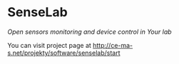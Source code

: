 SenseLab
========
*Open sensors monitoring and device control in Your lab*

You can visit project page at
http://ce-ma-s.net/projekty/software/senselab/start
